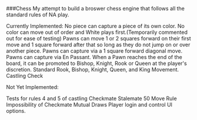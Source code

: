 ###Chess
My attempt to build a broswer chess engine that follows all the standard rules of NA play.

Currently Implemented:
No piece can capture a piece of its own color.
No color can move out of order and White plays first.(Temporarily commented out for ease of testing)
Pawns can move 1 or 2 squares forward on their first move and 1 square forward after that so long as they do not jump on or over another piece.
Pawns can capture via a 1 square forward diagonal move.
Pawns can capture via En Passant.
When a Pawn reaches the end of the board, it can be promoted to Bishop, Knight, Rook or Queen at the player's discretion.
Standard Rook, Bishop, Knight, Queen, and King Movement.
Castling
Check

Not Yet Implemented:

Tests for rules 4 and 5 of castling
Checkmate
Stalemate
50 Move Rule
Impossibility of Checkmate
Mutual Draws
Player login and control
UI options.
